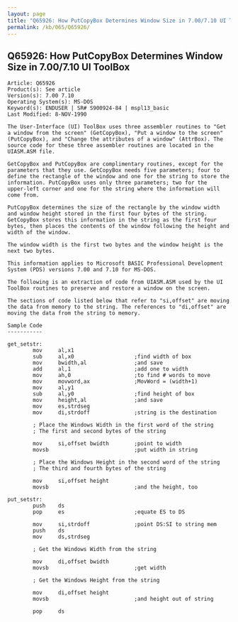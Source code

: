 ```yaml
---
layout: page
title: "Q65926: How PutCopyBox Determines Window Size in 7.00/7.10 UI ToolBox"
permalink: /kb/065/Q65926/
---
```


## Q65926: How PutCopyBox Determines Window Size in 7.00/7.10 UI ToolBox

	Article: Q65926
	Product(s): See article
	Version(s): 7.00 7.10
	Operating System(s): MS-DOS
	Keyword(s): ENDUSER | SR# S900924-84 | mspl13_basic
	Last Modified: 8-NOV-1990
	
	The User-Interface (UI) ToolBox uses three assembler routines to "Get
	a window from the screen" (GetCopyBox), "Put a window to the screen"
	(PutCopyBox), and "Change the attributes of a window" (AttrBox). The
	source code for these three assembler routines are located in the
	UIASM.ASM file.
	
	GetCopyBox and PutCopyBox are complimentary routines, except for the
	parameters that they use. GetCopyBox needs five parameters; four to
	define the rectangle of the window and one for the string to store the
	information. PutCopyBox uses only three parameters; two for the
	upper-left corner and one for the string where the information will
	come from.
	
	PutCopyBox determines the size of the rectangle by the window width
	and window height stored in the first four bytes of the string.
	GetCopyBox stores this information in the string as the first four
	bytes, then places the contents of the window following the height and
	width of the window.
	
	The window width is the first two bytes and the window height is the
	next two bytes.
	
	This information applies to Microsoft BASIC Professional Development
	System (PDS) versions 7.00 and 7.10 for MS-DOS.
	
	The following is an extraction of code from UIASM.ASM used by the UI
	ToolBox routines to preserve and restore a window on the screen.
	
	The sections of code listed below that refer to "si,offset" are moving
	the data from memory to the string. The references to "di,offset" are
	moving the data from the string to memory.
	
	Sample Code
	-----------
	
	get_setstr:
	        mov     al,x1
	        sub     al,x0                   ;find width of box
	        mov     bwidth,al               ;and save
	        add     al,1                    ;add one to width
	        mov     ah,0                    ;to find # words to move
	        mov     movword,ax              ;MovWord = (width+1)
	        mov     al,y1
	        sub     al,y0                   ;find height of box
	        mov     height,al               ;and save
	        mov     es,strdseg
	        mov     di,strdoff              ;string is the destination
	
	        ; Place the Windows Width in the first word of the string
	        ; The first and second bytes of the string
	
	        mov     si,offset bwidth        ;point to width
	        movsb                           ;put width in string
	
	        ; Place the Windows Height in the second word of the string
	        ; The third and fourth bytes of the string
	
	        mov     si,offset height
	        movsb                           ;and the height, too
	
	put_setstr:
	        push    ds
	        pop     es                      ;equate ES to DS
	
	        mov     si,strdoff              ;point DS:SI to string mem
	        push    ds
	        mov     ds,strdseg
	
	        ; Get the Windows Width from the string
	
	        mov     di,offset bwidth
	        movsb                           ;get width
	
	        ; Get the Windows Height from the string
	
	        mov     di,offset height
	        movsb                           ;and height out of string
	
	        pop     ds
